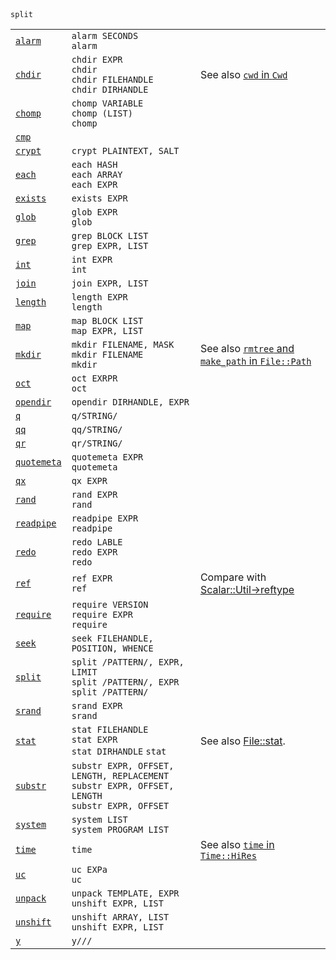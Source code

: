 <table>
  <tr>
    <td><code><a href='https://github.com/ReneNyffenegger/about-perl/blob/master/functions/alarm.pl'>alarm</a></code></td>
    <td><code>alarm SECONDS</code><br>
        <code>alarm</code>
  </tr>
  <tr>
    <td><code><a href='https://github.com/ReneNyffenegger/about-perl/blob/master/functions/chdir.pl'>chdir</a></code></td>
    <td><code>chdir EXPR</code><br>
        <code>chdir</code><br>
        <code>chdir FILEHANDLE</code><br>
        <code>chdir DIRHANDLE</code></td>
    <td>See also <a href='https://github.com/ReneNyffenegger/PerlModules/tree/master/Cwd'><code>cwd</code> in <code>Cwd</code></td>
  </tr>
  <tr>
    <td><code><a href='https://github.com/ReneNyffenegger/about-perl/blob/master/functions/chomp.pl'>chomp</a></code></td>
    <td><code>chomp VARIABLE</code><br>
        <code>chomp (LIST)</code><br>
        <code>chomp</code></td>
    <td></td>
  </tr>
  <tr>
    <td><code><a href='https://github.com/ReneNyffenegger/about-perl/blob/master/functions/cmp.pl'>cmp</a></code></td>
    <td></td>
    <td></td>
  </tr>
  <tr>
    <td><code><a href='https://github.com/ReneNyffenegger/about-perl/blob/master/functions/crypt.pl'>crypt</a></code></td>
    <td><code>crypt PLAINTEXT, SALT</code></td>
    <td></td>
  </tr>
  <tr>
    <td><code><a href='https://github.com/ReneNyffenegger/about-perl/blob/master/functions/each.pl'>each</a></code></td>
    <td><code>each HASH</code><br>
        <code>each ARRAY</code><br>
        <code>each EXPR</code></td>
  <td></td>
</tr>
<tr>
  <td><code><a href='https://github.com/ReneNyffenegger/about-perl/blob/master/functions/exists.pl'>exists</a></code></td>
  <td><code>exists EXPR</code></td>
    <td></td>
  </tr>
  <tr>
    <td><code><a href='https://github.com/ReneNyffenegger/about-perl/blob/master/functions/glob.pl'>glob</a></code></td>
    <td><code>glob EXPR</code><br>
        <code>glob</code></td>
    <td></td>
  </tr>
  <tr>
    <td><code><a href='https://github.com/ReneNyffenegger/about-perl/blob/master/functions/grep.pl'>grep</a></code></td>
    <td><code>grep BLOCK LIST</code><br>
        <code>grep EXPR, LIST</code></td>
    <td></td>
  </tr>
  <tr>
    <td><code><a href='https://github.com/ReneNyffenegger/about-perl/blob/master/functions/int.pl'>int</a></code></td>
    <td><code>int EXPR</code><br>
        <code>int</code></td>
    <td></td>
  </tr>
  <tr>
    <td><code><a href='https://github.com/ReneNyffenegger/about-perl/blob/master/functions/join.pl'>join</a></code></td>
    <td><code>join EXPR, LIST</code></td>
    <td></td>
  </tr>
  <tr>
    <td><code><a href='https://github.com/ReneNyffenegger/about-perl/blob/master/functions/length.pl'>length</a></code></td>
    <td><code>length EXPR</code><br>
        <code>length</code></td>
    <td></td>
  </tr>
  <tr>
    <td><code><a href='https://github.com/ReneNyffenegger/about-perl/blob/master/functions/map.pl'>map</a></code></td>
    <td><code>map BLOCK LIST</code><br>
        <code>map EXPR, LIST</code></td>
    <td></td>
  </tr>
  <tr>
    <td><code><a href='https://github.com/ReneNyffenegger/about-perl/blob/master/functions/mkdir.pl'>mkdir</a></code></td>
    <td><code>mkdir FILENAME, MASK</code><br>
        <code>mkdir FILENAME</code><br>
        <code>mkdir</code></td>
    <td>See also <a href='https://github.com/ReneNyffenegger/PerlModules/tree/master/File/Path/script.pl'><code>rmtree</code> and <code>make_path</code> in <code>File::Path</code></td>
  </tr>
  <tr>
    <td><code><a href='https://github.com/ReneNyffenegger/about-perl/blob/master/functions/oct.pl'>oct</a></code></td>
    <td><code>oct EXRPR</code><br>
        <code>oct</code>
    <td></td>
  </tr>
  <tr>
    <td><code><a href='https://github.com/ReneNyffenegger/about-perl/blob/master/functions/opendir.pl'>opendir</a></code></td>
    <td><code>opendir DIRHANDLE, EXPR</code><br>
    <td></td>
  </tr>
  <tr>
    <td><code><a href='https://github.com/ReneNyffenegger/about-perl/blob/master/functions/q.pl'>q</a></code></td>
    <td><code>q/STRING/</code>
    <td></td>
  </tr>
  <tr>
    <td><code><a href='https://github.com/ReneNyffenegger/about-perl/blob/master/functions/qq.pl'>qq</a></code></td>
    <td><code>qq/STRING/</code>
    <td></td>
  </tr>
  <tr>
    <td><code><a href='https://github.com/ReneNyffenegger/about-perl/blob/master/functions/qr.pl'>qr</a></code></td>
    <td><code>qr/STRING/</code>
    <td></td>
  </tr>
  <tr>
    <td><code><a href='https://github.com/ReneNyffenegger/about-perl/blob/master/functions/quotemeta.pl'>quotemeta</a></code></td>
    <td><code>quotemeta EXPR</code><br>
        <code>quotemeta</code>
    <td></td>
  </tr>
  <tr>
    <td><code><a href='https://github.com/ReneNyffenegger/about-perl/blob/master/functions/qx.pl'>qx</a></code></td>
    <td><code>qx EXPR</code>
    <td></td>
  </tr>
  <tr>
    <td><code><a href='https://github.com/ReneNyffenegger/about-perl/blob/master/functions/rand.pl'>rand</a></code></td>
    <td><code>rand EXPR</code><br>
        <code>rand</code></td>
    <td></td>
  </tr>
  <tr>
    <td><code><a href='https://github.com/ReneNyffenegger/about-perl/blob/master/functions/readpipe.pl'>readpipe</a></code></td>
    <td><code>readpipe EXPR</code><br>
        <code>readpipe</code></td>
    <td></td>
  </tr>
  <tr>
    <td><code><a href='https://github.com/ReneNyffenegger/about-perl/blob/master/functions/redo.pl'>redo</a></code></td>
    <td><code>redo LABLE</code><br>
        <code>redo EXPR</code><br>
        <code>redo</code></td>
    <td></td>
  </tr>
  <tr>
    <td><code><a href='https://github.com/ReneNyffenegger/about-perl/blob/master/functions/ref.pl'>ref</a></code></td>
    <td><code>ref EXPR </code><br>
        <code>ref</code>
    <td>Compare with <a href='https://github.com/ReneNyffenegger/PerlModules/blob/master/Scalar/Util/reftype.pl'>Scalar::Util->reftype</a></td>
  </tr>
  <tr>
    <td><code><a href='https://github.com/ReneNyffenegger/about-perl/blob/master/functions/require/require.pl'>require</a></code></td>
    <td><code>require VERSION</code><br>
        <code>require EXPR</code><br>
        <code>require</code></td>
    <td></td>
  </tr>
  <tr>
    <td><code><a href='https://github.com/ReneNyffenegger/about-perl/blob/master/functions/seek.pl'>seek</a></code></td>
    <td><code>seek FILEHANDLE, POSITION, WHENCE</code><br>
    <td></td>
  </tr>
  <tr>
    <td><code><a href='https://github.com/ReneNyffenegger/about-perl/blob/master/functions/split.pl'>split</a></code></td>
    <td><code>split /PATTERN/, EXPR, LIMIT</code><br>
        <code>split /PATTERN/, EXPR</code><br>
        <code>split /PATTERN/</code></td>
        <code>split</code></td>
    <td></td>
  </tr>
  <tr>
    <td><code><a href='https://github.com/ReneNyffenegger/about-perl/blob/master/functions/srand.pl'>srand</a></code></td>
    <td><code>srand EXPR</code><br>
        <code>srand</code></td>
    <td></td>
  </tr>
  <tr>
    <td><code><a href='https://github.com/ReneNyffenegger/about-perl/blob/master/functions/stat.pl'>stat</a></code></td>
    <td><code>stat FILEHANDLE</code><br>
        <code>stat EXPR</code><br>
        <code>stat DIRHANDLE</code>
        <code>stat</code></td>
    <td>See also <a href='https://github.com/ReneNyffenegger/PerlModules/tree/master/File/stat'>File::stat</a>.</td>
  </tr>
  <tr>
    <td><code><a href='https://github.com/ReneNyffenegger/about-perl/blob/master/functions/substr.pl'>substr</a></code></td>
    <td><code>substr EXPR, OFFSET, LENGTH, REPLACEMENT</code><br>
        <code>substr EXPR, OFFSET, LENGTH</code><br>
        <code>substr EXPR, OFFSET</code></td>
    <td></td>
  </tr>
  <tr>
    <td><code><a href='https://github.com/ReneNyffenegger/about-perl/blob/master/functions/system.pl'>system</a></code></td>
    <td><code>system LIST</code><br>
        <code>system PROGRAM LIST</code>
    <td></td>
  </tr>
  <tr>
    <td><code><a href='https://github.com/ReneNyffenegger/about-perl/blob/master/functions/time.pl'>time</a></code></td>
    <td><code>time</code>
    <td>See also <a href='https://github.com/ReneNyffenegger/PerlModules/tree/master/Time/HiRes'><code>time</code> in <code>Time::HiRes</code></td>
  </tr>
  <tr>
    <td><code><a href='https://github.com/ReneNyffenegger/about-perl/blob/master/functions/uc.pl'>uc</a></code></td>
    <td><code>uc EXPa</code><br>
        <code>uc</code>
    <td></td>
  </tr>
  <tr>
    <td><code><a href='https://github.com/ReneNyffenegger/about-perl/blob/master/functions/unpack.pl'>unpack</a></code></td>
    <td><code>unpack TEMPLATE, EXPR</code><br>
        <code>unshift EXPR, LIST</code></td>
    <td></td>
  </tr>
  <tr>
    <td><code><a href='https://github.com/ReneNyffenegger/about-perl/blob/master/functions/unshift.pl'>unshift</a></code></td>
    <td><code>unshift ARRAY, LIST</code><br>
        <code>unshift EXPR, LIST</code></td>
    <td></td>
  </tr>
  <tr>
    <td><code><a href='https://github.com/ReneNyffenegger/about-perl/blob/master/functions/y.pl'>y</a></code></td>
    <td><code>y///</code></td>
    <td></td>
  </tr>
</table>
